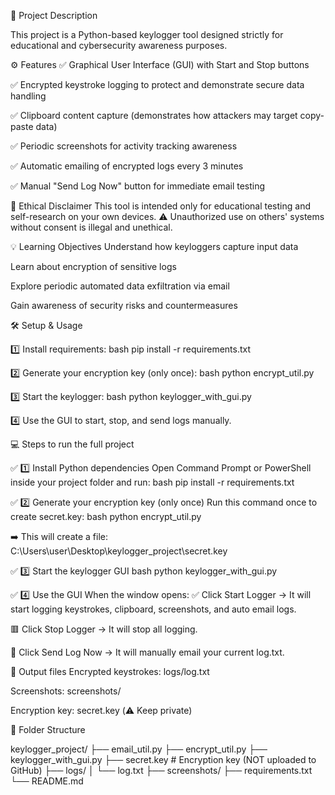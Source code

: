 💬 Project Description
  
  This project is a Python-based keylogger tool designed strictly for educational and cybersecurity awareness purposes.

⚙️ Features
✅ Graphical User Interface (GUI) with Start and Stop buttons

✅ Encrypted keystroke logging to protect and demonstrate secure data handling

✅ Clipboard content capture (demonstrates how attackers may target copy-paste data)

✅ Periodic screenshots for activity tracking awareness

✅ Automatic emailing of encrypted logs every 3 minutes

✅ Manual "Send Log Now" button for immediate email testing


🚨 Ethical Disclaimer
This tool is intended only for educational testing and self-research on your own devices.
⚠️ Unauthorized use on others' systems without consent is illegal and unethical.


💡 Learning Objectives
Understand how keyloggers capture input data

Learn about encryption of sensitive logs

Explore periodic automated data exfiltration via email

Gain awareness of security risks and countermeasures


🛠 Setup & Usage

1️⃣ Install requirements:
bash
pip install -r requirements.txt

2️⃣ Generate your encryption key (only once):
bash
python encrypt_util.py

3️⃣ Start the keylogger:
bash
python keylogger_with_gui.py

4️⃣ Use the GUI to start, stop, and send logs manually.



💻 Steps to run the full project

✅ 1️⃣ Install Python dependencies
Open Command Prompt or PowerShell inside your project folder and run:
bash
pip install -r requirements.txt

✅ 2️⃣ Generate your encryption key (only once)
Run this command once to create secret.key:
bash
python encrypt_util.py

➡️ This will create a file:
C:\Users\user\Desktop\keylogger_project\secret.key

✅ 3️⃣ Start the keylogger GUI
bash
python keylogger_with_gui.py

✅ 4️⃣ Use the GUI
When the window opens:
✅ Click Start Logger → It will start logging keystrokes, clipboard, screenshots, and auto email logs.

🟥 Click Stop Logger → It will stop all logging.

📧 Click Send Log Now → It will manually email your current log.txt.



📂 Output files
Encrypted keystrokes: logs/log.txt

Screenshots: screenshots/

Encryption key: secret.key (⚠️ Keep private)



📂 Folder Structure

keylogger_project/
├── email_util.py
├── encrypt_util.py
├── keylogger_with_gui.py
├── secret.key          # Encryption key (NOT uploaded to GitHub)
├── logs/
│   └── log.txt
├── screenshots/
├── requirements.txt
└── README.md
